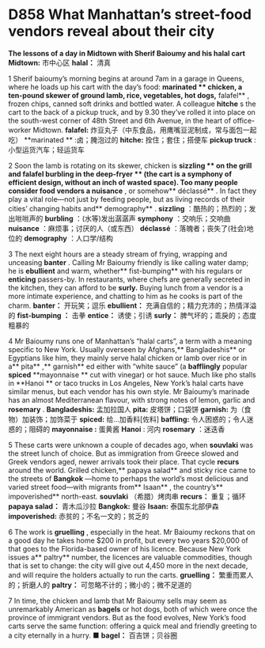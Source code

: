 # D858 What Manhattan’s street-food vendors reveal about their city
**The lessons of a day in Midtown with Sherif Baioumy and his halal cart** 
**Midtown:** 市中心区
**halal：** 清真


1 Sherif baioumy’s morning begins at around 7am in a garage in Queens, where he loads up his cart with the day’s food: **marinated ** chicken, a ten-pound **skewer**  of ground lamb, rice, vegetables, hot dogs,** falafel** , frozen chips, canned soft drinks and bottled water. A colleague **hitche** s the cart to the back of a pickup truck, and by 9.30 they’ve rolled it into place on the south-west corner of 48th Street and 6th Avenue, in the heart of office-worker Midtown.
**falafel:** 炸豆丸子（中东食品，用鹰嘴豆泥制成，常与面包一起吃）
**marinated ** :卤；腌泡过的
**hitche:** 拴住；套住；搭便车
**pickup truck** :小型运货汽车；轻运货车

2 Soon the lamb is rotating on its skewer, chicken is **sizzling ** on the grill and falafel **burbling**  in the **deep-fryer ** (the cart is a **symphony**  of efficient design, without an inch of wasted space). Too many people consider food vendors a** nuisance** , or somehow** déclassé** . In fact they play a vital role—not just by feeding people, but as living records of their cities’ changing habits and** demography** .
**sizzling**  ：酷热的；热烈的；发出咝咝声的
**burbling** ：(水等)发出潺潺声
**symphony** ：交响乐；交响曲
**nuisance** ：麻烦事；讨厌的人（或东西）
**déclassé** ：落魄者；丧失了(社会)地位的
**demography** ：人口学/结构

3 The next eight hours are a steady stream of frying, wrapping and unceasing **banter** . Calling Mr Baioumy friendly is like calling water damp; he is **ebullient**  and warm, whether** fist-bumping**  with his regulars or **enticing**  passers-by. In restaurants, where chefs are generally secreted in the kitchen, they can afford to be **surly.**  Buying lunch from a vendor is a more intimate experience, and chatting to him as he cooks is part of the charm.
**banter：** 开玩笑；逗乐
**ebullient：** 充满自信的；精力充沛的；热情洋溢的
**fist-bumping ：** 击拳
**entice：** 诱使；引诱
**surly：** 脾气坏的；乖戾的；态度粗暴的

4 Mr Baioumy runs one of Manhattan’s “halal carts”, a term with a meaning specific to New York. Usually overseen by Afghans,** Bangladeshis**  or Egyptians like him, they mainly serve halal chicken or lamb over rice or in a** pita** ,** garnish** ed either with “white sauce” (a **bafflingly**  popular **spiced**  **mayonnaise ** cut with vinegar) or hot sauce. Much like pho stalls in **Hanoi ** or taco trucks in Los Angeles, New York’s halal carts have similar menus, but each vendor has his own style. Mr Baioumy’s marinade has an almost Mediterranean flavour, with strong notes of lemon, garlic and **rosemary** .
**Bangladeshis:** 孟加拉国人
**pita:** 皮塔饼；口袋饼
**garnish:** 为（食物）加装饰；加饰菜于
**spiced:** 给…加香料[佐料]
**baffling:** 令人困惑的；令人迷惑的；阻碍的
**mayonnaise :** 蛋黄酱
**Hanoi** : 河内
**rosemary** ：迷迭香

5 These carts were unknown a couple of decades ago, when **souvlaki**  was the street lunch of choice. But as immigration from Greece slowed and Greek vendors aged, newer arrivals took their place. That cycle **recurs**  around the world. Grilled chicken,** papaya salad**  and sticky rice came to the streets of **Bangkok** —home to perhaps the world’s most delicious and varied street food—with migrants from** Isaan** , the country’s** impoverished**  north-east.
**souvlaki** （希腊）烤肉串
**recurs：** 重复；循环
**papaya salad：** 青木瓜沙拉
**Bangkok:** 曼谷
**Isaan:** 泰国东北部伊森
**impoverished:** 赤贫的；不名一文的；贫乏的

6 The work is **gruelling** , especially in the heat. Mr Baioumy reckons that on a good day he takes home $200 in profit, but every two years $20,000 of that goes to the Florida-based owner of his licence. Because New York issues a** paltry**  number, the licences are valuable commodities, though that is set to change: the city will give out 4,450 more in the next decade, and will require the holders actually to run the carts.
**gruelling：** 繁重而累人的；折磨人的
**paltry：** 可忽略不计的；微小的；微不足道的

7 In time, the chicken and lamb that Mr Baioumy sells may seem as unremarkably American as **bagels**  or hot dogs, both of which were once the province of immigrant vendors. But as the food evolves, New York’s food carts serve the same function: offering a quick meal and friendly greeting to a city eternally in a hurry. ■
**bagel：** 百吉饼；贝谷圈

